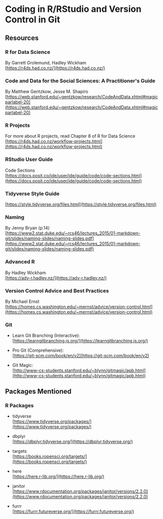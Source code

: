 # Coding in R/RStudio and Version Control in Git

## Resources

### R for Data Science
By Garrett Grolemund, Hadley Wickham  
[https://r4ds.had.co.nz/](https://r4ds.had.co.nz/)

### Code and Data for the Social Sciences: A Practitioner's Guide
By Matthew Gentzkow, Jesse M. Shapiro  
[https://web.stanford.edu/~gentzkow/research/CodeAndData.xhtml#magicparlabel-20](https://web.stanford.edu/~gentzkow/research/CodeAndData.xhtml#magicparlabel-20)

### R Projects
For more about R projects, read Chapter 8 of R for Data Science  
[https://r4ds.had.co.nz/workflow-projects.html](https://r4ds.had.co.nz/workflow-projects.html)

### RStudio User Guide
Code Sections  
[https://docs.posit.co/ide/user/ide/guide/code/code-sections.html](https://docs.posit.co/ide/user/ide/guide/code/code-sections.html)

### Tidyverse Style Guide
[https://style.tidyverse.org/files.html](https://style.tidyverse.org/files.html)

### Naming
By Jenny Bryan (p.14)  
[https://www2.stat.duke.edu/~rcs46/lectures_2015/01-markdown-git/slides/naming-slides/naming-slides.pdf](https://www2.stat.duke.edu/~rcs46/lectures_2015/01-markdown-git/slides/naming-slides/naming-slides.pdf)

### Advanced R
By Hadley Wickham  
[https://adv-r.hadley.nz/](https://adv-r.hadley.nz/)

### Version Control Advice and Best Practices
By Michael Ernst  
[https://homes.cs.washington.edu/~mernst/advice/version-control.html](https://homes.cs.washington.edu/~mernst/advice/version-control.html)

### Git

- Learn Git Branching (Interactive):  
[https://learngitbranching.js.org/](https://learngitbranching.js.org/)

- Pro Git (Comprehensive):  
[https://git-scm.com/book/en/v2](https://git-scm.com/book/en/v2)

- Git Magic:  
[http://www-cs-students.stanford.edu/~blynn/gitmagic/apb.html](http://www-cs-students.stanford.edu/~blynn/gitmagic/apb.html)

## Packages Mentioned

### R Packages

- tidyverse  
[https://www.tidyverse.org/packages/](https://www.tidyverse.org/packages/)

- dbplyr  
[https://dbplyr.tidyverse.org/](https://dbplyr.tidyverse.org/)

- targets  
[https://books.ropensci.org/targets/](https://books.ropensci.org/targets/)

- here  
[https://here.r-lib.org/](https://here.r-lib.org/)

- janitor  
[https://www.rdocumentation.org/packages/janitor/versions/2.2.0](https://www.rdocumentation.org/packages/janitor/versions/2.2.0)

- furrr  
[https://furrr.futureverse.org/](https://furrr.futureverse.org/)
